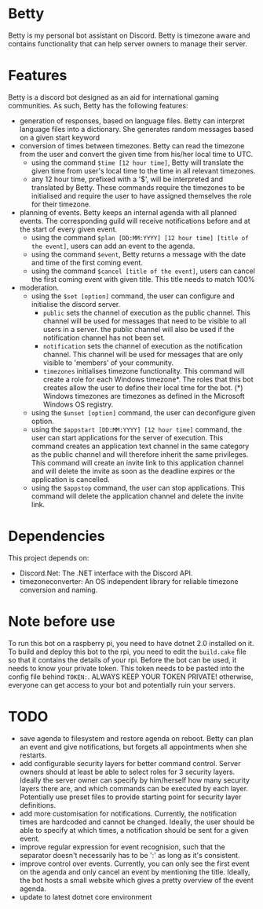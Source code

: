 # Betty
Betty is my personal bot assistant on Discord. Betty is timezone aware and contains functionality that can help server owners to manage their server.

# Features
Betty is a discord bot designed as an aid for international gaming communities. As such, Betty has the following features:
- generation of responses, based on language files.
	Betty can interpret language files into a dictionary. She generates random messages based on a given start keyword
- conversion of times between timezones.
	Betty can read the timezone from the user and convert the given time from his/her local time to UTC.
	- using the command `$time [12 hour time]`, Betty will translate the given time from user's local time to the time in all relevant timezones.
	- any 12 hour time, prefixed with a '$', will be interpreted and translated by Betty.
	These commands require the timezones to be initialised and require the user to have assigned themselves the role for their timezone.
- planning of events.
	Betty keeps an internal agenda with all planned events. The corresponding guild will receive notifications before and at the start of every given event.
	- using the command `$plan [DD:MM:YYYY] [12 hour time] [title of the event]`, users can add an event to the agenda.
	- using the command `$event`, Betty returns a message with the date and time of the first coming event.
	- using the command `$cancel [title of the event]`, users can cancel the first coming event with given title. This title needs to match 100%
- moderation.
	- using the `$set [option]` command, the user can configure and initialise the discord server.
		- `public` sets the channel of execution as the public channel. This channel will be used for messages that need to be visible to all users in a server.
			the public channel will also be used if the notification channel has not been set.
		- `notification` sets the channel of execution as the notification channel. This channel will be used for messages that are only visible to 'members' of your community.
		- `timezones` initialises timezone functionality. This command will create a role for each Windows timezone*.
			The roles that this bot creates allow the user to define their local time for the bot.
			(*) Windows timezones are timezones as defined in the Microsoft Windows OS registry.
	- using the `$unset [option]` command, the user can deconfigure given option.
	- using the `$appstart [DD:MM:YYYY] [12 hour time]` command, the user can start applications for the server of execution.
		This command creates an application text channel in the same category as the public channel and will therefore inherit the same privileges.
		This command will create an invite link to this application channel and will delete the invite as soon as the deadline expires or the application is cancelled.
	- using the `$appstop` command, the user can stop applications.
		This command will delete the application channel and delete the invite link.

# Dependencies
This project depends on:
- Discord.Net: The .NET interface with the Discord API.
- timezoneconverter: An OS independent library for reliable timezone conversion and naming.

# Note before use
To run this bot on a raspberry pi, you need to have dotnet 2.0 installed on it. To build and deploy this bot to the rpi, you need to edit the `build.cake` file so that it contains the details of your rpi.
Before the bot can be used, it needs to know your private token. This token needs to be pasted into the config file behind `TOKEN:`.
ALWAYS KEEP YOUR TOKEN PRIVATE! otherwise, everyone can get access to your bot and potentially ruin your servers.

# TODO
- save agenda to filesystem and restore agenda on reboot.
	Betty can plan an event and give notifications, but forgets all appointments when she restarts.
- add configurable security layers for better command control.
	Server owners should at least be able to select roles for 3 security layers.
	Ideally the server owner can specify by him/herself how many security layers there are, and which commands can be executed by each layer.
	Potentially use preset files to provide starting point for security layer definitions.
- add more customisation for notifications.
	Currently, the notification times are hardcoded and cannot be changed. Ideally, the user should be able to specify at which times, a notification should be sent for a given event.
- improve regular expression for event recognision, such that the separator doesn't necessarily has to be ':' as long as it's consistent.
- improve control over events.
	Currently, you can only see the first event on the agenda and only cancel an event by mentioning the title.
	Ideally, the bot hosts a small website which gives a pretty overview of the event agenda.
- update to latest dotnet core environment
